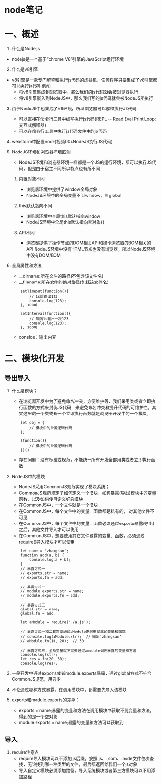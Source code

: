 # node笔记

# 一、概述
1. 什么是Node.js
- nodejs是一个基于“chrome V8”引擎的JavaScript运行环境

2. 什么是v8引擎
- v8引擎是一款专门解释和执行js代码的虚拟机，任何程序只要集成了v8引擎都可以执行js代码
    例如
    - 将v8引擎集成到浏览器中，那么我们的js代码就会被浏览器执行
    - 将v8引擎嵌入到NodeJS中，那么我们写的js代码就会被NodeJS所执行
    
3. 由于NodeJS中也集成了V8环境，所以浏览器可以解释执行JS代码
    - 可以直接在命令行工具中编写执行js代码(REPL -- Read Eval Print Loop:交互式解释器)
    - 可以在命令行工具中执行js代码文件中的js代码

4. webstorm中配置node(视频004NodeJS执行JS代码)

5. NodeJS环境和浏览器环境区别
    - NodeJS环境和浏览器环境一样都是一个JS的运行环境，都可以执行JS代码，但是由于宿主不同所以特点也有所不同
    1. 内置对象不同
        - 浏览器环境中提供了window全局对象
        - NodeJS环境中的全局变量不叫window，叫global

    2. this默认指向不同
        - 浏览器环境中全局this默认指向window
        - NodeJS环境中全局this默认指向空对象{}
    
    3. API不同
        - 浏览器提供了操作节点的DOM相关API和操作浏览器的BOM相关的API
        NodeJS环境中没有HTML节点也没有浏览器，所以NodeJS环境中没有DOM/BOM

6. 全局属性和方法
    - __dirname:所在文件的路径(不包含该文件名)
    - __filename:所在文件的绝对路径(包括该文件名)

    ```
        setTimeout(function(){
            // 1s后输出123
            console.log(123);
        }, 1000)
    ```
    ```
        setInterval(function(){
            // 每隔1s输出一次123
            console.log(123);
        }, 1000)
    ```
    - consloe：输出内容

# 二、模块化开发
## 导出导入
1. 什么是模块？
    - 在浏览器开发中为了避免命名冲突，方便维护等，我们采用类或者立即执行函数的方式来封装JS代码，来避免命名冲突和提升代码的可维护性。其实这里的一个类或者一个立即执行函数就是浏览器开发中的一个模块。
    ```
        let obj = {
            // 模块中的业务逻辑代码
        };
    ```
    ```
        (function(){
            // 模块中的业务逻辑代码
        })()
    ```
    - 存在问题：没有标准或规范，不能统一所有开发全部用类或者立即执行函数

2. NodeJS中的模块
    - NodeJS采用CommonJS规范实现了模块系统；
    - CommonJS规范规定了如何定义一个模块，如何暴露(导出)模块中的变量函数，以及如何使用定义好的模块
    - 在CommonJS中，一个文件就是一个模块
    - 在CommonJS中，每个文件中的变量、函数都是私有的， 对其他文件不可见
    - 在CommonJS中，每个文件中的变量、函数必须通过exports暴露(导出)之后，其他文件导入才可以使用
    - 在CommonJS中，想要使用其它文件暴露的变量、函数，必须通过require()导入模块才可以使用
    ``` CommonsJS(要导出的模块a.js)
        let name = 'zhangsan';
        function add(a, b) {
            console.log(a + b);
        }
        // 暴露方式一
        // exports.str = name;
        // exports.fn = add;

        // 暴露方式二
        // module.exports.str = name;
        // module.exports.fn = add;

        // 暴露方式三
        global.str = name;
        global.fn = add;
    ```
    ``` 导入前面的模块到本模块中
        let aModule = require('./a.js');
        
        // 暴露方式一和二都需要通过aModule来调用暴露的变量和函数
        // console.log(aModule.str);  // 输出'zhangsan'
        // aModule.fn(10, 20);  // 30

        // 暴露方式三，全局变量就不需要通过amodule调用暴露的变量和方法
        console.log(str);
        let res = fn(20, 30);
        console.log(res);
    ```

3. 一般开发中通过exports或者module.exports暴露，通过global方式不符合CommonJS规范，用的少
4. 不论通过哪种方式暴露，在调用模块中，都需要先导入该模块
5. exports和module.exports的差异：
    - exports = name;暴露的变量和方法在调用模块中获取不到变量和方法，得到的是一个空对象
    - module.exports = name;暴露的变量和方法可以获取到


## 导入
1. require注意点
    - require导入模块可以不添加.js后缀，按照.js、.jsom、.node文件依次查找，无论找到哪一种类型的文件，最后都返回给我们一个js对象
    - 导入自定义模块必须添加路径，导入系统模块或者第三方模块可以不用添加路径